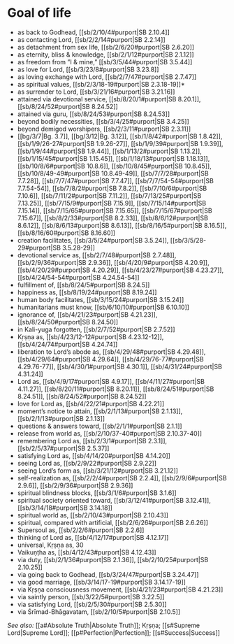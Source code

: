 # Goal of life

* as back to Godhead, [[sb/2/10/4#purport|SB 2.10.4]]
* as contacting Lord, [[sb/2/2/14#purport|SB 2.2.14]]
* as detachment from sex life, [[sb/2/6/20#purport|SB 2.6.20]]
* as eternity, bliss & knowledge, [[sb/2/1/12#purport|SB 2.1.12]]
* as freedom from ”I & mine,” [[sb/3/5/44#purport|SB 3.5.44]]
* as love for Lord, [[sb/3/23/8#purport|SB 3.23.8]]
* as loving exchange with Lord, [[sb/2/7/47#purport|SB 2.7.47]]
* as spiritual values, [[sb/2/3/18-19#purport|SB 2.3.18-19]]*
* as surrender to Lord, [[sb/3/21/16#purport|SB 3.21.16]]
* attained via devotional service, [[sb/8/20/1#purport|SB 8.20.1]], [[sb/8/24/52#purport|SB 8.24.52]]
* attained via guru, [[sb/8/24/53#purport|SB 8.24.53]]
* beyond bodily necessities, [[sb/3/4/25#purport|SB 3.4.25]]
* beyond demigod worshipers, [[sb/2/3/11#purport|SB 2.3.11]]
*  [[bg/3/7|Bg. 3.7]], [[bg/3/12|Bg. 3.12]], [[sb/1/8/42#purport|SB 1.8.42]], [[sb/1/9/26-27#purport|SB 1.9.26-27]], [[sb/1/9/39#purport|SB 1.9.39]], [[sb/1/9/44#purport|SB 1.9.44]], [[sb/1/13/2#purport|SB 1.13.2]], [[sb/1/15/45#purport|SB 1.15.45]], [[sb/1/18/13#purport|SB 1.18.13]], [[sb/10/8/6#purport|SB 10.8.6]], [[sb/10/8/45#purport|SB 10.8.45]], [[sb/10/8/49-49#purport|SB 10.8.49-49]], [[sb/7/7/28#purport|SB 7.7.28]], [[sb/7/7/47#purport|SB 7.7.47]], [[sb/7/7/54-54#purport|SB 7.7.54-54]], [[sb/7/8/2#purport|SB 7.8.2]], [[sb/7/10/6#purport|SB 7.10.6]], [[sb/7/11/2#purport|SB 7.11.2]], [[sb/7/13/25#purport|SB 7.13.25]], [[sb/7/15/9#purport|SB 7.15.9]], [[sb/7/15/14#purport|SB 7.15.14]], [[sb/7/15/65#purport|SB 7.15.65]], [[sb/7/15/67#purport|SB 7.15.67]], [[sb/8/2/33#purport|SB 8.2.33]], [[sb/8/6/12#purport|SB 8.6.12]], [[sb/8/6/13#purport|SB 8.6.13]], [[sb/8/16/5#purport|SB 8.16.5]], [[sb/8/16/60#purport|SB 8.16.60]]
* creation facilitates, [[sb/3/5/24#purport|SB 3.5.24]], [[sb/3/5/28-29#purport|SB 3.5.28-29]]
* devotional service as, [[sb/2/7/48#purport|SB 2.7.48]], [[sb/2/9/36#purport|SB 2.9.36]], [[sb/4/20/9#purport|SB 4.20.9]], [[sb/4/20/29#purport|SB 4.20.29]], [[sb/4/23/27#purport|SB 4.23.27]], [[sb/4/24/54-54#purport|SB 4.24.54-54]]
* fulfillment of, [[sb/8/24/5#purport|SB 8.24.5]]
* happiness as, [[sb/8/19/24#purport|SB 8.19.24]]
* human body facilitates, [[sb/3/15/24#purport|SB 3.15.24]]
* humanitarians must know, [[sb/6/10/10#purport|SB 6.10.10]]
* ignorance of, [[sb/4/21/23#purport|SB 4.21.23]], [[sb/8/24/50#purport|SB 8.24.50]]
* in Kali-yuga forgotten, [[sb/2/7/52#purport|SB 2.7.52]]
* Kṛṣṇa as, [[sb/4/23/12-12#purport|SB 4.23.12-12]], [[sb/4/24/74#purport|SB 4.24.74]]
* liberation to Lord’s abode as, [[sb/4/29/48#purport|SB 4.29.48]], [[sb/4/29/64#purport|SB 4.29.64]], [[sb/4/29/76-77#purport|SB 4.29.76-77]], [[sb/4/30/1#purport|SB 4.30.1]], [[sb/4/31/24#purport|SB 4.31.24]]
* Lord as, [[sb/4/9/17#purport|SB 4.9.17]], [[sb/4/11/27#purport|SB 4.11.27]], [[sb/8/20/11#purport|SB 8.20.11]], [[sb/8/24/51#purport|SB 8.24.51]], [[sb/8/24/52#purport|SB 8.24.52]]
* love for Lord as, [[sb/4/22/21#purport|SB 4.22.21]]
* moment’s notice to attain, [[sb/2/1/13#purport|SB 2.1.13]], [[sb/2/1/13#purport|SB 2.1.13]]
* questions & answers toward, [[sb/2/1/1#purport|SB 2.1.1]]
* release from world as, [[sb/2/10/37-40#purport|SB 2.10.37-40]]
* remembering Lord as, [[sb/2/3/1#purport|SB 2.3.1]], [[sb/2/5/37#purport|SB 2.5.37]]
* satisfying Lord as, [[sb/4/14/20#purport|SB 4.14.20]]
* seeing Lord as, [[sb/2/9/22#purport|SB 2.9.22]]
* seeing Lord’s form as, [[sb/3/21/12#purport|SB 3.21.12]]
* self-realization as, [[sb/2/2/4#purport|SB 2.2.4]], [[sb/2/9/6#purport|SB 2.9.6]], [[sb/2/9/36#purport|SB 2.9.36]]
* spiritual blindness blocks, [[sb/3/1/6#purport|SB 3.1.6]]
* spiritual society oriented toward, [[sb/3/12/41#purport|SB 3.12.41]], [[sb/3/14/18#purport|SB 3.14.18]]
* spiritual world as, [[sb/2/10/43#purport|SB 2.10.43]]
* spiritual, compared with artificial, [[sb/2/6/26#purport|SB 2.6.26]]
* Supersoul as, [[sb/2/2/6#purport|SB 2.2.6]]
* thinking of Lord as, [[sb/4/12/17#purport|SB 4.12.17]]
* universal, Kṛṣṇa as, 30 
* Vaikuṇṭha as, [[sb/4/12/43#purport|SB 4.12.43]]
* via duty, [[sb/2/1/36#purport|SB 2.1.36]], [[sb/2/10/25#purport|SB 2.10.25]]
* via going back to Godhead, [[sb/3/24/47#purport|SB 3.24.47]]
* via good marriage, [[sb/3/14/17-19#purport|SB 3.14.17-19]]
* via Kṛṣṇa consciousness movement, [[sb/4/21/23#purport|SB 4.21.23]]
* via saintly person, [[sb/3/22/5#purport|SB 3.22.5]]
* via satisfying Lord, [[sb/2/5/30#purport|SB 2.5.30]]
* via Śrīmad-Bhāgavatam, [[sb/2/10/5#purport|SB 2.10.5]]

*See also:* [[a#Absolute Truth|Absolute Truth]]; Kṛṣṇa; [[s#Supreme Lord|Supreme Lord]]; [[p#Perfection|Perfection]]; [[s#Success|Success]]
